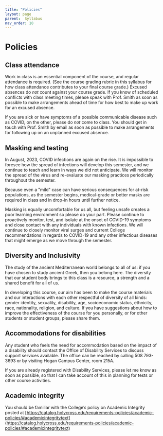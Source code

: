 ```yaml
---
title: "Policies"
layout: page
parent:  Syllabus
nav_order: 10
---
```


# Policies



## Class attendance


Work in class is an essential component of the course, and regular attendance is required.  (See the course grading rubric in this syllabus for how class attendance contributes to your final course grade.) Excused absences do *not* count against your course grade. If you know of scheduled conflicts with class meeting times, please speak with Prof. Smith as soon as possible to make arrangements ahead of time for how best to make up work for an excused absence.  

If you are sick or have symptoms of a possible communicable disease such as COVID, on the other, please do *not* come to class. You should get in touch with Prof. Smith by email as soon as possible to make arrangements for following up on an unplanned excused absence.

## Masking and testing

In August, 2023, COVID infections are again on the rise. It is impossible to foresee how the spread of infections  will develop this semester, and we continue to teach and learn in ways we did not anticipate. We will monitor the spread of the virus and re-evaluate our masking practices periodically throughout the semester.

Because even a "mild" case can have serious consequences for at-risk populations, as the semester begins, medical-grade or better masks are required in class and in drop-in hours until further notice.

Masking is equally uncomfortable for us all, but feeling unsafe creates a poor learning environment so please do your part. Please continue to proactively monitor, test, and isolate at the onset of COVID-19 symptoms and close contact with any individuals with known infections. We will continue to closely monitor viral surges and current College recommendations in regards to COVID-19 and any other infectious diseases that might emerge as we move through the semester.


## Diversity and Inclusivity

The study of the ancient Mediterranean world belongs to all of us: if you have chosen to study ancient Greek, then you belong here. The diversity that our student body brings to this class is a resource, a strength and a shared benefit for all of us.

In developing this course, our aim has been to make the course materials and our interactions with each other respectful of diversity of all kinds: gender identity, sexuality, disability, age, socioeconomic status, ethnicity, race, nationality, religion, and culture.  If you have suggestions about how to improve the effectiveness of the course for you personally, or for other students or student groups, please share them.




## Accommodations for disabilities

Any student who feels the need for accommodation based on the impact of a disability should contact the Office of Disability Services to discuss support services available. The office can be reached by calling 508 793-3693 or by visiting Hogan Campus Center, room 215A.

If you are already registered with Disability Services, please let me know as soon as possible, so that I can take account of this in planning for tests or other course activities.


## Academic integrity

You should be familiar with the College’s policy on Academic Integrity posted at
[https://catalog.holycross.edu/requirements-policies/academic-policies/#academicintegritytext](https://catalog.holycross.edu/requirements-policies/academic-policies/#academicintegritytext)

